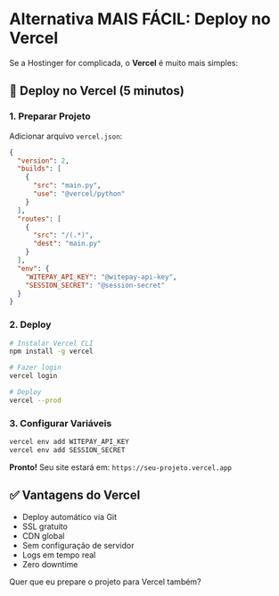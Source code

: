 # Alternativa MAIS FÁCIL: Deploy no Vercel

Se a Hostinger for complicada, o **Vercel** é muito mais simples:

## 🚀 Deploy no Vercel (5 minutos)

### **1. Preparar Projeto**
Adicionar arquivo `vercel.json`:
```json
{
  "version": 2,
  "builds": [
    {
      "src": "main.py",
      "use": "@vercel/python"
    }
  ],
  "routes": [
    {
      "src": "/(.*)",
      "dest": "main.py"
    }
  ],
  "env": {
    "WITEPAY_API_KEY": "@witepay-api-key",
    "SESSION_SECRET": "@session-secret"
  }
}
```

### **2. Deploy**
```bash
# Instalar Vercel CLI
npm install -g vercel

# Fazer login
vercel login

# Deploy
vercel --prod
```

### **3. Configurar Variáveis**
```bash
vercel env add WITEPAY_API_KEY
vercel env add SESSION_SECRET
```

**Pronto!** Seu site estará em: `https://seu-projeto.vercel.app`

## ✅ Vantagens do Vercel
- Deploy automático via Git
- SSL gratuito
- CDN global
- Sem configuração de servidor
- Logs em tempo real
- Zero downtime

Quer que eu prepare o projeto para Vercel também?